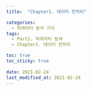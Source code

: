 ```yaml
---
title:  "Chapter1. 데이터 전처리"

categories:
  - 빅데이터 분석 기사
tags:
  - Part2. 빅데이터 탐색
  - Chapter1. 데이터 전처리

toc: true
toc_sticky: true
 
date: 2021-02-24
last_modified_at: 2021-02-24
---
```


